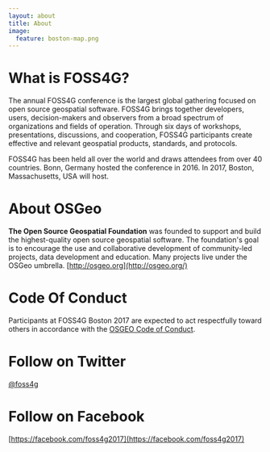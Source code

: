 ```yaml
---
layout: about
title: About
image:
  feature: boston-map.png
---
```


# What is FOSS4G?

The annual FOSS4G conference is the largest global gathering focused on open source geospatial software. FOSS4G brings together developers, users, decision-makers and observers from a broad spectrum of organizations and fields of operation. Through six days of workshops, presentations, discussions, and cooperation, FOSS4G participants create effective and relevant geospatial products, standards, and protocols.

FOSS4G has been held all over the world and draws attendees from over 40 countries. Bonn, Germany hosted the conference in 2016\. In 2017, Boston, Massachusetts, USA will host.

# About OSGeo

**The Open Source Geospatial Foundation** was founded to support and build the highest-quality open source geospatial software. The foundation's goal is to encourage the use and collaborative development of community-led projects, data development and education. Many projects live under the OSGeo umbrella. [http://osgeo.org](http://osgeo.org/)

# Code Of Conduct

Participants at FOSS4G Boston 2017 are expected to act respectfully toward others in accordance with the [OSGEO Code of Conduct](http://www.osgeo.org/code_of_conduct).

# Follow on Twitter

[@foss4g](https://twitter.com/foss4g)

# Follow on Facebook

[https://facebook.com/foss4g2017](https://facebook.com/foss4g2017)

